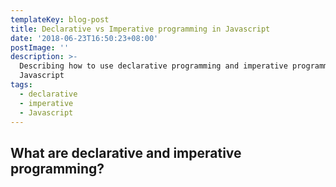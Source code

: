 ```yaml
---
templateKey: blog-post
title: Declarative vs Imperative programming in Javascript
date: '2018-06-23T16:50:23+08:00'
postImage: ''
description: >-
  Describing how to use declarative programming and imperative programming in
  Javascript
tags:
  - declarative
  - imperative
  - Javascript
---
```

## What are declarative and imperative programming?

<script src="https://gist.github.com/silverfangs/02a1ceaa29784a8aac89162daa7d79c5.js"></script>
